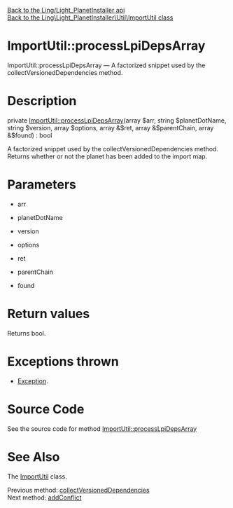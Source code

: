 [Back to the Ling/Light_PlanetInstaller api](https://github.com/lingtalfi/Light_PlanetInstaller/blob/master/doc/api/Ling/Light_PlanetInstaller.md)<br>
[Back to the Ling\Light_PlanetInstaller\Util\ImportUtil class](https://github.com/lingtalfi/Light_PlanetInstaller/blob/master/doc/api/Ling/Light_PlanetInstaller/Util/ImportUtil.md)


ImportUtil::processLpiDepsArray
================



ImportUtil::processLpiDepsArray — A factorized snippet used by the collectVersionedDependencies method.




Description
================


private [ImportUtil::processLpiDepsArray](https://github.com/lingtalfi/Light_PlanetInstaller/blob/master/doc/api/Ling/Light_PlanetInstaller/Util/ImportUtil/processLpiDepsArray.md)(array $arr, string $planetDotName, string $version, array $options, array &$ret, array &$parentChain, array &$found) : bool




A factorized snippet used by the collectVersionedDependencies method.
Returns whether or not the planet has been added to the import map.




Parameters
================


- arr

    

- planetDotName

    

- version

    

- options

    

- ret

    

- parentChain

    

- found

    


Return values
================

Returns bool.


Exceptions thrown
================

- [Exception](http://php.net/manual/en/class.exception.php).&nbsp;







Source Code
===========
See the source code for method [ImportUtil::processLpiDepsArray](https://github.com/lingtalfi/Light_PlanetInstaller/blob/master/Util/ImportUtil.php#L1326-L1355)


See Also
================

The [ImportUtil](https://github.com/lingtalfi/Light_PlanetInstaller/blob/master/doc/api/Ling/Light_PlanetInstaller/Util/ImportUtil.md) class.

Previous method: [collectVersionedDependencies](https://github.com/lingtalfi/Light_PlanetInstaller/blob/master/doc/api/Ling/Light_PlanetInstaller/Util/ImportUtil/collectVersionedDependencies.md)<br>Next method: [addConflict](https://github.com/lingtalfi/Light_PlanetInstaller/blob/master/doc/api/Ling/Light_PlanetInstaller/Util/ImportUtil/addConflict.md)<br>

